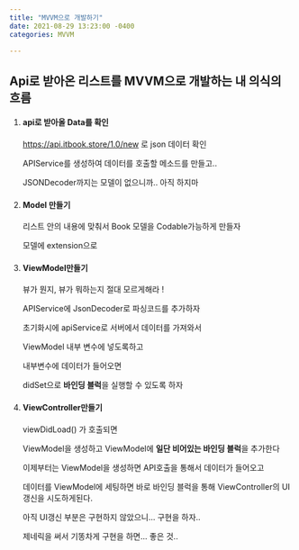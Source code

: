 ```yaml
---
title: "MVVM으로 개발하기"
date: 2021-08-29 13:23:00 -0400
categories: MVVM

---
```


## Api로 받아온 리스트를 MVVM으로 개발하는 내 의식의 흐름



1. #### api로 받아올 Data를 확인

   https://api.itbook.store/1.0/new 로 json 데이터 확인

   APIService를 생성하여 데이터를 호출할 메소드를 만들고.. 

   JSONDecoder까지는  모델이 없으니까.. 아직 하지마

2. #### Model 만들기

   리스트 안의 내용에 맞춰서 Book 모델을 Codable가능하게 만들자

   모델에 extension으로 

   

3. #### ViewModel만들기

   뷰가 뭔지, 뷰가 뭐하는지 절대 모르게해라 !

   APIService에 JsonDecoder로 파싱코드를 추가하자

   초기화시에 apiService로 서버에서 데이터를 가져와서

   ViewModel 내부 변수에 넣도록하고

   내부변수에 데이터가 들어오면

   didSet으로 **바인딩 블럭**을 실행할 수 있도록 하자

   

4. #### ViewController만들기

   viewDidLoad() 가 호출되면

   ViewModel을 생성하고 ViewModel에 **일단 비어있는 바인딩 블럭**을 추가한다

   

   이제부터는 ViewModel을 생성하면 API호출을 통해서 데이터가 들어오고

   데이터를 ViewModel에 세팅하면 바로 바인딩 블럭을 통해 ViewController의 UI갱신을 시도하게된다.

   

   아직 UI갱신 부분은 구현하지 않았으니... 구현을 하자..

   

   제네릭을 써서 기똥차게 구현을 하면... 좋은 것..

   

   

   





















